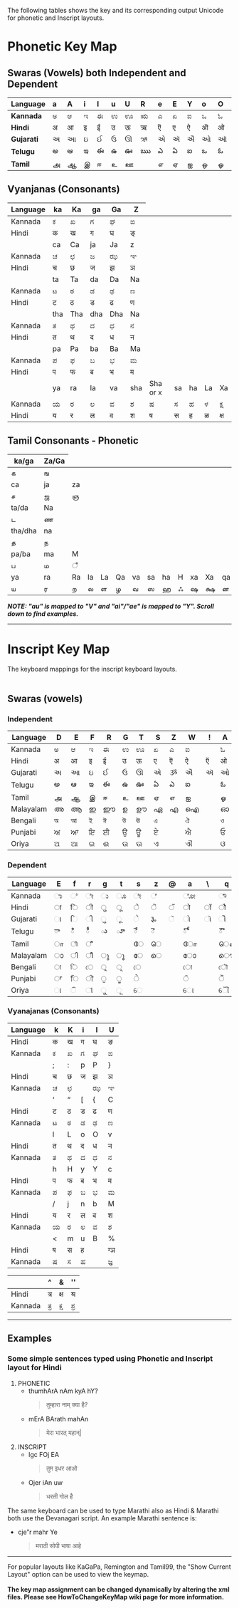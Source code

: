 The following tables shows the key and its corresponding output Unicode for phonetic and Inscript layouts.

# Phonetic Key Map #

## Swaras (Vowels) both Independent and Dependent ##
|**Language**	|**a**	|**A**	|**i**	|**I**	|**u**	|**U**	|**R**	|**e**	|**E**	|**Y**	|**o**	|**O**	|**V**	|**M**	|**H**|
|:------------|:-----|:-----|:-----|:-----|:-----|:-----|:-----|:-----|:-----|:-----|:-----|:-----|:-----|:-----|:----|
|**Kannada**	|ಅ	|ಆ	|ಇ	|ಈ	|ಉ	|ಊ	|ಋ	|ಎ	|ಏ	|ಐ	|ಒ	|ಓ	|ಔ	|ಅಂ	|ಅಃ|
|**Hindi**	|अ	|आ	|इ	|ई	|उ	|ऊ	|ऋ	|ऎ	|ए	|ऐ	|ऒ	|ओ	|औ	|अं	|अः|
|**Gujarati**	|અ	|આ	|ઇ	|ઈ	|ઉ	|ઊ	|ઋ	|એ	|ઍ	|ઐ	|ઓ	|ઑ	|ઔ	|અં	|અઃ|
|**Telugu**	|అ	|ఆ	|ఇ	|ఈ	|ఉ	|ఊ	|ఋ	|ఎ	|ఏ	|ఐ	|ఒ	|ఓ	|ఔ	|అం	|అః|
|**Tamil**	|அ	|ஆ	|இ	|ஈ	|உ	|ஊ	|	 |எ	|ஏ	|ஐ	|ஒ	|ஓ	|ஔ	|அஂ	|ஆஃ|

<p>
<h2>Vyanjanas (Consonants)</h2>
<table><thead><th>Language	</th><th>ka	</th><th>Ka	</th><th>ga	</th><th>Ga	</th><th>Z</th></thead><tbody>
<tr><td>Kannada	</td><td>ಕ	</td><td>ಖ	</td><td>ಗ	</td><td>ಘ	</td><td>ಙ</td></tr>
<tr><td>Hindi	</td><td>क	</td><td>ख	</td><td>ग	</td><td>घ	</td><td>ङ्</td></tr>
<tr><td>	 </td><td>ca	</td><td>Ca	</td><td>ja	</td><td>Ja	</td><td>z </td></tr>
<tr><td>Kannada	</td><td>ಚ	</td><td>ಛ	</td><td>ಜ	</td><td>ಝ	</td><td>ಞ</td></tr>
<tr><td>Hindi	</td><td>च	</td><td>छ	</td><td>ज	</td><td>झ	</td><td>ञ</td></tr>
<tr><td>	 </td><td>ta	</td><td>Ta	</td><td>da	</td><td>Da	</td><td>Na</td></tr>
<tr><td>Kannada	</td><td>ಟ	</td><td>ಠ	</td><td>ಡ	</td><td>ಢ	</td><td>ಣ</td></tr>
<tr><td>Hindi	</td><td>ट	</td><td>ठ	</td><td>ड	</td><td>ढ	</td><td>ण</td></tr>
<tr><td>	 </td><td>tha	</td><td>Tha	</td><td>dha	</td><td>Dha	</td><td>Na</td></tr>
<tr><td>Kannada	</td><td>ತ	</td><td>ಥ	</td><td>ದ	</td><td>ಧ	</td><td>ನ</td></tr>
<tr><td>Hindi	</td><td>त	</td><td>थ	</td><td>द	</td><td>ध	</td><td>न</td></tr>
<tr><td>	 </td><td>pa	</td><td>Pa	</td><td>ba	</td><td>Ba	</td><td>Ma</td></tr>
<tr><td>Kannada	</td><td>ಪ	</td><td>ಫ	</td><td>ಬ	</td><td>ಭ	</td><td>ಮ</td></tr>
<tr><td>Hindi	</td><td>प	</td><td>फ	</td><td>ब	</td><td>भ	</td><td>म</td></tr>
<tr><td>	 </td><td>ya	</td><td>ra	</td><td>la	</td><td>va	</td><td>sha	</td><td>Sha or x	</td><td>sa	</td><td>ha	</td><td>La	</td><td>Xa</td></tr>
<tr><td>Kannada	</td><td>ಯ	</td><td>ರ	</td><td>ಲ	</td><td>ವ	</td><td>ಶ	</td><td>ಷ	</td><td>ಸ	</td><td>ಹ	</td><td>ಳ	</td><td>ಕ್ಷ</td></tr>
<tr><td>Hindi	</td><td>य	</td><td>र	</td><td>ल	</td><td>व	</td><td>श	</td><td>ष	</td><td>स	</td><td>ह	</td><td>ळ	</td><td>क्ष</td></tr></tbody></table>

<p>
<h2>Tamil Consonants - Phonetic</h2>
<table><thead><th>ka/ga	</th><th>Za/Ga</th></thead><tbody>
<tr><td>க	</td><td>ங</td></tr>
<tr><td>ca	</td><td>ja	</td><td>za</td></tr>
<tr><td>ச	</td><td>ஜ	</td><td>ஞ</td></tr>
<tr><td>ta/da	</td><td>Na	</td></tr>
<tr><td>ட	</td><td>ண	</td></tr>
<tr><td>tha/dha	</td><td>na</td></tr>
<tr><td>த	</td><td>ந</td></tr>
<tr><td>pa/ba	</td><td>ma	</td><td>M </td></tr>
<tr><td>ப	</td><td>ம	</td><td>ஂ</td></tr>
<tr><td>ya	</td><td>ra	</td><td>Ra	</td><td>la	</td><td>La	</td><td>Qa	</td><td>va	</td><td>sa	</td><td>ha	</td><td>H	</td><td>xa	</td><td>Xa</td><td>qa</td></tr>
<tr><td>ய	</td><td>ர	</td><td>ற	</td><td>ல	</td><td>ள	</td><td>ழ	</td><td>வ	</td><td>ஸ	</td><td>ஹ	</td><td>ஃ	</td><td>ஷ	</td><td>க்ஷ</td><td>ன</td></tr></tbody></table>

<i><b>NOTE: "au" is mapped to "V" and "ai"/"ae" is mapped to "Y". Scroll down to find examples.</b></i>
<hr />

<h1>Inscript Key Map</h1>

The keyboard mappings for the inscript keyboard layouts.<br>
<br>
<h2>Swaras  (vowels)</h2>
<h3>Independent</h3>
<table><thead><th>Language	</th><th>D	</th><th>E	</th><th>F	</th><th>R	</th><th>G	</th><th>T	</th><th>S	</th><th>Z	</th><th>W	</th><th>!	</th><th>A	</th><th>	</th><th>Q</th></thead><tbody>
<tr><td>Kannada	</td><td>ಅ	</td><td>ಆ	</td><td>ಇ	</td><td>ಈ	</td><td>ಉ	</td><td>ಊ	</td><td>ಏ	</td><td>ಎ	</td><td>ಐ	</td><td>	 </td><td>ಓ	</td><td>	 </td><td>ಔ</td></tr>
<tr><td>Hindi	</td><td>अ	</td><td>आ	</td><td>इ	</td><td>ई	</td><td>उ	</td><td>ऊ	</td><td>ए	</td><td>ऎ	</td><td>ऐ	</td><td>ऍ	</td><td>ओ	</td><td>ऑ	</td><td>औ</td></tr>
<tr><td>Gujarati	</td><td>અ	</td><td>આ	</td><td>ઇ	</td><td>ઈ	</td><td>ઉ	</td><td>ઊ	</td><td>એ	</td><td>ૐ	</td><td>ઐ	</td><td>ઍ	</td><td>ઓ	</td><td>ઑ	</td><td>ઔ</td></tr>
<tr><td>Telugu	</td><td>అ	</td><td>ఆ	</td><td>ఇ	</td><td>ఈ	</td><td>ఉ	</td><td>ఊ	</td><td>ఏ	</td><td>ఎ	</td><td>ఐ	</td><td>	 </td><td>ఓ	</td><td>	 </td><td>ఓ</td></tr>
<tr><td>Tamil	</td><td>அ	</td><td>ஆ	</td><td>இ	</td><td>ஈ	</td><td>உ	</td><td>ஊ	</td><td>ஏ	</td><td>எ	</td><td>ஐ	</td><td>	 </td><td>ஓ	</td><td>	 </td><td>ஔ</td></tr>
<tr><td>Malayalam	</td><td>അ	</td><td>ആ	</td><td>ഇ	</td><td>ഈ	</td><td>ഉ	</td><td>ഊ	</td><td>ഏ	</td><td>എ	</td><td>ഐ	</td><td>	 </td><td>ഓ	</td><td>	 </td><td>ഔ</td></tr>
<tr><td>Bengali	</td><td>অ	</td><td>আ	</td><td>ই	</td><td>ঈ	</td><td>উ	</td><td>ঊ	</td><td>এ	</td><td>	 </td><td>ঐ	</td><td>	 </td><td>ও	</td><td>	 </td><td>ঔ</td></tr>
<tr><td>Punjabi	</td><td>ਅ	</td><td>ਆ	</td><td>ਇ	</td><td>ਈ	</td><td>ਉ	</td><td>ਊ	</td><td>ਏ	</td><td>	 </td><td>ਐ	</td><td>	 </td><td>ਓ	</td><td>	 </td><td>ਔ</td></tr>
<tr><td>Oriya	</td><td>ଅ	</td><td>ଆ	</td><td>ଇ	</td><td>ଈ	</td><td>ଉ	</td><td>ଊ	</td><td>ଏ	</td><td>	 </td><td>ଐ	</td><td>	 </td><td>ଓ	</td><td>	 </td><td>ଔ</td></tr></tbody></table>

<p>
<p>
<h3>Dependent</h3>
<table><thead><th>Language	</th><th>E	</th><th>f	</th><th>r	</th><th>g	</th><th>t	</th><th>s	</th><th>z	</th><th>@	</th><th>a	</th><th>\	</th><th>q	</th><th>X	</th><th>x</th></thead><tbody>
<tr><td>Kannada	</td><td>ಾ	</td><td>ಿ	</td><td>ೇ	</td><td>ು	</td><td>ೂ	</td><td>ೇ	</td><td>ೆ	</td><td>	 </td><td>ೋ	</td><td>	 </td><td>ೌ	</td><td>	 </td><td>ಂ</td></tr>
<tr><td>Hindi	</td><td>ा	</td><td>ि	</td><td>ी	</td><td>ु	</td><td>ू	</td><td>े	</td><td>ॆ	</td><td>ॅ	</td><td>ो	</td><td>ॉ	</td><td>ौ	</td><td>ँ	</td><td>ं</td></tr>
<tr><td>Gujarati	</td><td>ા	</td><td>િ	</td><td>ી	</td><td>ુ	</td><td>ૂ	</td><td>ે	</td><td>૱	</td><td>ૅ	</td><td>ો	</td><td>ૉ	</td><td>ૌ	</td><td>ઁ	</td><td>ં</td></tr>
<tr><td>Telugu	</td><td>ా	</td><td>ి	</td><td>ీ	</td><td>ు	</td><td>ూ	</td><td>ే	</td><td>ె	</td><td>	 </td><td>ో	</td><td>	 </td><td>ౌ	</td><td>	 </td><td>ం</td></tr>
<tr><td>Tamil	</td><td>ா	</td><td>ி	</td><td>ீ	</td><td>	 </td><td>	 </td><td>ே	</td><td>ெ	</td><td>	 </td><td>ோ	</td><td>	 </td><td>ௌ	</td><td>	 </td><td>	 </td></tr>
<tr><td>Malayalam	</td><td>ാ	</td><td>ി	</td><td>ീ	</td><td>ു	</td><td>ൂ	</td><td>േ	</td><td>െ	</td><td>	 </td><td>ോ	</td><td>	 </td><td>ൌ	</td><td>	 </td><td>ം</td></tr>
<tr><td>Bengali	</td><td>া	</td><td>ি	</td><td>ে	</td><td>ু	</td><td>ূ	</td><td>ে	</td><td>	 </td><td>	 </td><td>ো	</td><td>	 </td><td>ৌ	</td><td>	 </td><td>ং</td></tr>
<tr><td>Punjabi	</td><td>ਾ	</td><td>ਿ	</td><td>ੀ	</td><td>ੁ	</td><td>ੂ	</td><td>ੇ	</td><td>	 </td><td>	 </td><td>ੋ	</td><td>	 </td><td>ੌ	</td><td>	 </td><td>ਂ</td></tr>
<tr><td>Oriya	</td><td>ା	</td><td>ି	</td><td>ୀ	</td><td>ୁ	</td><td>ୂ	</td><td>େ	</td><td>	 </td><td>	 </td><td>ୋ	</td><td>	 </td><td>ୌ	</td><td>	 </td><td>ଂ</td></tr></tbody></table>

<p>

<h3>Vyanajanas (Consonants)</h3>
<table><thead><th>Language	</th><th>k	</th><th>K	</th><th>i	</th><th>I	</th><th>U</th></thead><tbody>
<tr><td>Hindi	</td><td>क	</td><td>ख	</td><td>ग	</td><td>घ	</td><td>ङ</td></tr>
<tr><td>Kannada	</td><td>ಕ	</td><td>ಖ	</td><td>ಗ	</td><td>ಘ	</td><td>ಙ</td></tr>
<tr><td>	 </td><td>;	</td><td>:	</td><td>p	</td><td>P	</td><td>} </td></tr>
<tr><td>Hindi	</td><td>च	</td><td>छ	</td><td>ज	</td><td>झ	</td><td>ञ</td></tr>
<tr><td>Kannada	</td><td>ಚ	</td><td>ಛ	</td><td>	 </td><td>ಝ	</td><td>ಞ</td></tr>
<tr><td>	 </td><td>‘	</td><td>“	</td><td>[	</td><td>{	</td><td>C </td></tr>
<tr><td>Hindi	</td><td>ट	</td><td>ठ	</td><td>ड	</td><td>ढ	</td><td>ण</td></tr>
<tr><td>Kannada	</td><td>ಟ	</td><td>ಠ	</td><td>ಡ	</td><td>ಢ	</td><td>ಣ</td></tr>
<tr><td>	 </td><td>l	</td><td>L	</td><td>o	</td><td>O	</td><td>v </td></tr>
<tr><td>Hindi	</td><td>त	</td><td>थ	</td><td>द	</td><td>ध	</td><td>न</td></tr>
<tr><td>Kannada	</td><td>ತ	</td><td>ಥ	</td><td>ದ	</td><td>ಧ	</td><td>ನ</td></tr>
<tr><td>	 </td><td>h	</td><td>H	</td><td>y	</td><td>Y	</td><td>c </td></tr>
<tr><td>Hindi	</td><td>प	</td><td>फ	</td><td>ब	</td><td>भ	</td><td>म</td></tr>
<tr><td>Kannada	</td><td>ಪ	</td><td>ಫ	</td><td>ಬ	</td><td>ಭ	</td><td>ಮ</td></tr>
<tr><td>	 </td><td>/	</td><td>j	</td><td>n	</td><td>b	</td><td>M </td></tr>
<tr><td>Hindi	</td><td>य	</td><td>र	</td><td>ल	</td><td>व	</td><td>श</td></tr>
<tr><td>Kannada	</td><td>ಯ	</td><td>ರ	</td><td>ಲ	</td><td>ವ	</td><td>ಶ</td></tr>
<tr><td>	 </td><td><	</td><td>m	</td><td>u	</td><td>B	</td><td>% </td></tr>
<tr><td>Hindi	</td><td>ष	</td><td>स	</td><td>ह	</td><td>	 </td><td>ग्ञ</td></tr>
<tr><td>Kannada	</td><td>ಷ	</td><td>ಸ	</td><td>ಹ	</td><td>	 </td><td>ಜ್ಞ</td></tr></tbody></table>

<p>
<table><thead><th>	</th><th>^	</th><th>&	</th><th>'<b>'</b></th></thead><tbody>
<tr><td>Hindi	</td><td>त्र	</td><td>क्ष	</td><td>श्र</td></tr>
<tr><td>Kannada	</td><td>ತ್ರ	</td><td>ಕ್ಷ	</td><td>ಶ್ರ</td></tr></tbody></table>


<hr />
<h2>Examples</h2>
<h3>Some simple sentences typed using Phonetic and Inscript layout for Hindi</h3>
<ol><li>PHONETIC<br>
<ul><li>thumhArA nAm kyA hY?<br>
<blockquote>तुम्हारा नाम् क्या है?<br>
</blockquote></li><li>mErA BArath mahAn<br>
<blockquote>मेरा भारत् महान्|<br>
</blockquote></li></ul></li><li>INSCRIPT<br>
<ul><li>lgc FOj EA<br>
<blockquote>तुम इधर आओ<br>
</blockquote></li><li>Ojer iAn uw<br>
<blockquote>धरती गोल है</blockquote></li></ul></li></ol>

The same keyboard can be used to type Marathi also as Hindi & Marathi both use the Devanagari script. An example Marathi sentence is:<br>
<ul><li>cje”r mahr Ye<e Eus<br>
<blockquote>मराठी सोपी भाषा आहे</blockquote></li></ul>











<hr />
For popular layouts like KaGaPa, Remington and Tamil99, the "Show Current Layout" option can be used to view the keymap.<br>
<br>
<b>The key map assignment can be changed dynamically by altering the xml files. Please see HowToChangeKeyMap wiki page for more information.</b>